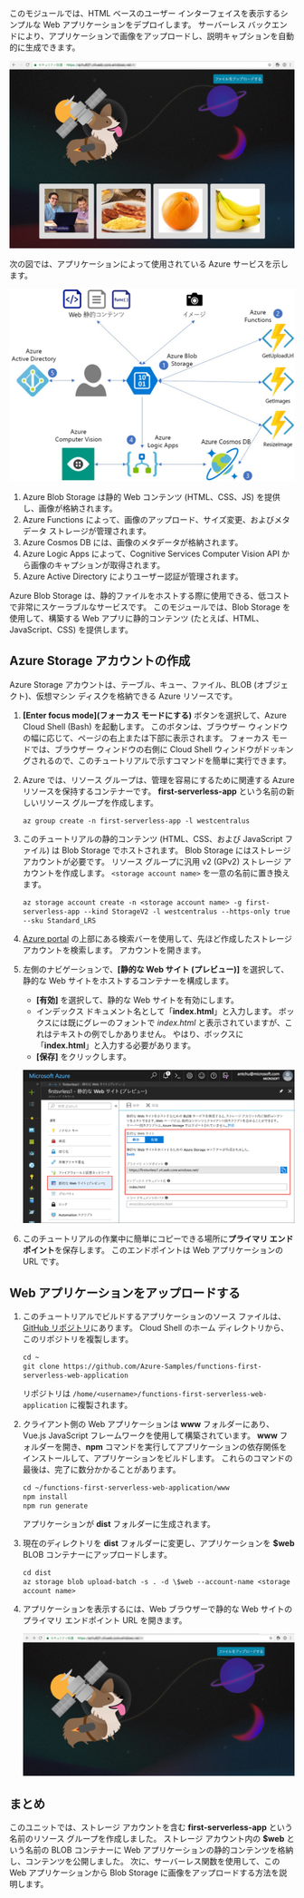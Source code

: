 このモジュールでは、HTML ベースのユーザー インターフェイスを表示するシンプルな Web アプリケーションをデプロイします。 サーバーレス バックエンドにより、アプリケーションで画像をアップロードし、説明キャプションを自動的に生成できます。

![Web アプリの実行](../media/0-app-screenshot-finished.png)

次の図では、アプリケーションによって使用されている Azure サービスを示します。

![ソリューションのアーキテクチャ図](../media/0-architecture.jpg)

1. Azure Blob Storage は静的 Web コンテンツ (HTML、CSS、JS) を提供し、画像が格納されます。
2. Azure Functions によって、画像のアップロード、サイズ変更、およびメタデータ ストレージが管理されます。
3. Azure Cosmos DB には、画像のメタデータが格納されます。
4. Azure Logic Apps によって、Cognitive Services Computer Vision API から画像のキャプションが取得されます。
5. Azure Active Directory によりユーザー認証が管理されます。

Azure Blob Storage は、静的ファイルをホストする際に使用できる、低コストで非常にスケーラブルなサービスです。 このモジュールでは、Blob Storage を使用して、構築する Web アプリに静的コンテンツ (たとえば、HTML、JavaScript、CSS) を提供します。

## <a name="create-an-azure-storage-account"></a>Azure Storage アカウントの作成
<!---TODO: Update for sandbox?--->

Azure Storage アカウントは、テーブル、キュー、ファイル、BLOB (オブジェクト)、仮想マシン ディスクを格納できる Azure リソースです。

1. **[Enter focus mode]\(フォーカス モードにする\)** ボタンを選択して、Azure Cloud Shell (Bash) を起動します。 このボタンは、ブラウザー ウィンドウの幅に応じて、ページの右上または下部に表示されます。 フォーカス モードでは、ブラウザー ウィンドウの右側に Cloud Shell ウィンドウがドッキングされるので、このチュートリアルで示すコマンドを簡単に実行できます。

1. Azure では、リソース グループは、管理を容易にするために関連する Azure リソースを保持するコンテナーです。 **first-serverless-app** という名前の新しいリソース グループを作成します。

    ```azurecli
    az group create -n first-serverless-app -l westcentralus
    ```

1. このチュートリアルの静的コンテンツ (HTML、CSS、および JavaScript ファイル) は Blob Storage でホストされます。 Blob Storage にはストレージ アカウントが必要です。 リソース グループに汎用 v2 (GPv2) ストレージ アカウントを作成します。 `<storage account name>` を一意の名前に置き換えます。

    ```azurecli
    az storage account create -n <storage account name> -g first-serverless-app --kind StorageV2 -l westcentralus --https-only true --sku Standard_LRS
    ```
    
1. [Azure portal](https://portal.azure.com/?azure-portal=true) の上部にある検索バーを使用して、先ほど作成したストレージ アカウントを検索します。 アカウントを開きます。

1. 左側のナビゲーションで、**[静的な Web サイト (プレビュー)]** を選択して、静的な Web サイトをホストするコンテナーを構成します。
    - **[有効]** を選択して、静的な Web サイトを有効にします。
    - インデックス ドキュメント名として「**index.html**」と入力します。 ボックスには既にグレーのフォントで *index.html* と表示されていますが、これはテキストの例でしかありません。 やはり、ボックスに「**index.html**」と入力する必要があります。
    - **[保存]** をクリックします。
    
    ![静的な Web サイトの設定を入力する](../media/1-storage-static-website.png)

1. このチュートリアルの作業中に簡単にコピーできる場所に**プライマリ エンドポイント**を保存します。 このエンドポイントは Web アプリケーションの URL です。

## <a name="upload-the-web-application"></a>Web アプリケーションをアップロードする

1. このチュートリアルでビルドするアプリケーションのソース ファイルは、[GitHub リポジトリ](https://github.com/Azure-Samples/functions-first-serverless-web-application)にあります。 Cloud Shell のホーム ディレクトリから、このリポジトリを複製します。

    ```azurecli
    cd ~
    git clone https://github.com/Azure-Samples/functions-first-serverless-web-application
    ```

    リポジトリは `/home/<username>/functions-first-serverless-web-application` に複製されます。

1. クライアント側の Web アプリケーションは **www** フォルダーにあり、Vue.js JavaScript フレームワークを使用して構築されています。 **www** フォルダーを開き、**npm** コマンドを実行してアプリケーションの依存関係をインストールして、アプリケーションをビルドします。 これらのコマンドの最後は、完了に数分かかることがあります。

    ```azurecli
    cd ~/functions-first-serverless-web-application/www
    npm install
    npm run generate
    ```

    アプリケーションが **dist** フォルダーに生成されます。

1. 現在のディレクトリを **dist** フォルダーに変更し、アプリケーションを **$web** BLOB コンテナーにアップロードします。

    ```azurecli
    cd dist
    az storage blob upload-batch -s . -d \$web --account-name <storage account name>
    ```

1. アプリケーションを表示するには、Web ブラウザーで静的な Web サイトのプライマリ エンドポイント URL を開きます。

    ![最初のサーバーレス Web アプリのホーム ページ](../media/1-app-screenshot-new.png)


## <a name="summary"></a>まとめ

このユニットでは、ストレージ アカウントを含む **first-serverless-app** という名前のリソース グループを作成しました。 ストレージ アカウント内の **$web** という名前の BLOB コンテナーに Web アプリケーションの静的コンテンツを格納し、コンテンツを公開しました。 次に、サーバーレス関数を使用して、この Web アプリケーションから Blob Storage に画像をアップロードする方法を説明します。
